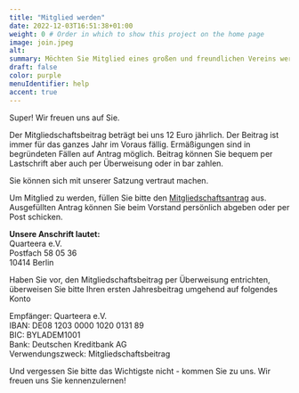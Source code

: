 ```yaml
---
title: "Mitglied werden"
date: 2022-12-03T16:51:38+01:00
weight: 0 # Order in which to show this project on the home page
image: join.jpeg
alt:
summary: Möchten Sie Mitglied eines großen und freundlichen Vereins werden, an Veranstaltungen teilnehmen und neue Menschen kennenlernen?
draft: false
color: purple
menuIdentifier: help
accent: true
---
```


Super! Wir freuen uns auf Sie.

Der Mitgliedschaftsbeitrag beträgt bei uns 12 Euro jährlich. Der Beitrag ist immer für das ganzes Jahr im Voraus fällig. Ermäßigungen sind in begründeten Fällen auf Antrag möglich. Beitrag können Sie bequem per Lastschrift aber auch per Überweisung oder in bar zahlen.

Sie können sich mit unserer Satzung vertraut machen. 

Um Mitglied zu werden, füllen Sie bitte den [Mitgliedschaftsantrag](/Mitgliedschaftsantrag.pdf) aus. Ausgefüllten Antrag können Sie beim Vorstand persönlich abgeben oder per Post schicken. 

**Unsere Anschrift lautet:** \
Quarteera e.V.\
Postfach 58 05 36\
10414 Berlin
 
Haben Sie vor, den Mitgliedschaftsbeitrag per Überweisung entrichten, überweisen Sie bitte Ihren ersten Jahresbeitrag umgehend auf folgendes Konto

Empfänger:        Quarteera e.V.\
IBAN:  	          DE08 1203 0000 1020 0131 89\
BIC:   	          BYLADEM1001\
Bank:             Deutschen Kreditbank AG\
Verwendungszweck: Mitgliedschaftsbeitrag


Und vergessen Sie bitte das Wichtigste nicht - kommen Sie zu uns. Wir freuen uns Sie kennenzulernen!
